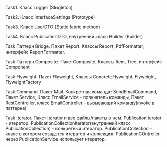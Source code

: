 Task1. Класс Logger (SIngleton) 

Task2. Класс InterfaceSettings (Prototype) 

Task3. Класс UserDTO (Static fabric method)

Task4. Класс PublicationDTO, внутренний класс Builder (Builder)

Task Паттерн Bridge. Пакет Report. Классы Report, PdfFormatter, интерфейс ReportFormatter.

Task Паттерн Composite. ПакетComposite, Классы Item, Tree, интерфейс Component

Task Flyweight. Пакет Flyweight, Классы ConcreteFlyweight, Flyweight, FlyweightFactory

Task Command. Пакет Mail. Конкретная команда: SendEmailCommand, Пакет Service, Класс EmailService - получатель команды, Пакет RestController, класс EmailController - вызывающий команду(invoke в паттерне)

Task Iterator. Пакет Iterator и все файлы/пакеты в нем. PublicationIterator - итератор. PublicationCollectionIterator(внутренний класс PublicationCollection) - конкретный итератор. PublicationCollection - класс в котором созадется итератор и коллекция. PublicationCOntroller через PublicationService использует итератор.